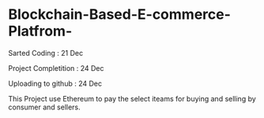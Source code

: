 # Blockchain-Based-E-commerce-Platfrom-

Sarted Coding : 21 Dec 

Project Completition : 24 Dec

Uploading to github : 24 Dec 

This Project use Ethereum to pay the select iteams for buying and selling by consumer and sellers. 


